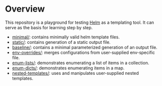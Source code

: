 # Overview

This repository is a playground for testing [Helm](https://helm.sh) as a templating tool.
It can serve as the basis for learning step by step.

- [minimal/](minimal/README.md): contains minimally valid helm template files.
- [static/](static/README.md): contains generation of a static output file.
- [baseline/](baseline/README.md): contains a minimal parameterized generation of an output file.
- [env-overrides/](env-overrides/README.md): merges configurations from user-supplied env-specific file.
- [enum-lists/](enum-lists/README.md): demonstrates enumerating a list of items in a collection.
- [enum-dicts/](enum-dicts/README.md): demonstrates enumerating items in a map.
- [nested-templates/](nested-templates/README.md): uses and manipulates user-supplied nested templates.
